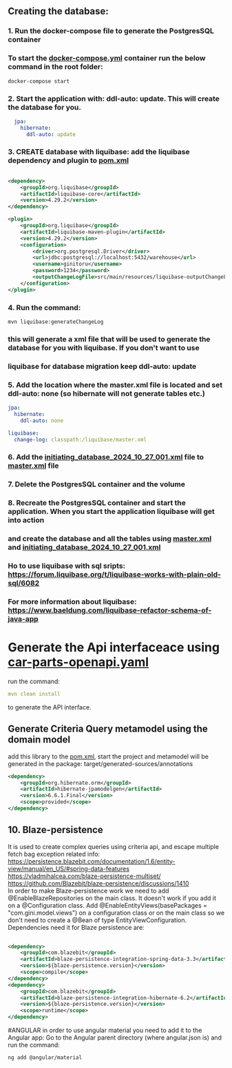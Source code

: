 ## Creating the database:

### 1. Run the docker-compose file to generate the PostgresSQL container

### To start the [docker-compose.yml](docker-compose.yml)  container run the below command in the root folder:

````
docker-compose start
````

### 2. Start the application with: ddl-auto: update. This will create the database for you.

````yaml
  jpa:
    hibernate:
      ddl-auto: update
````

### 3. CREATE database with liquibase: add the liquibase dependency and plugin to [pom.xml](car-part-core-micro%2Fpom.xml)

````xml

<dependency>
    <groupId>org.liquibase</groupId>
    <artifactId>liquibase-core</artifactId>
    <version>4.29.2</version>
</dependency>
````
````xml
<plugin>
    <groupId>org.liquibase</groupId>
    <artifactId>liquibase-maven-plugin</artifactId>
    <version>4.29.2</version>
    <configuration>
        <driver>org.postgresql.Driver</driver>
        <url>jdbc:postgresql://localhost:5432/warehouse</url>
        <username>ginitoru</username>
        <password>1234</password>
        <outputChangeLogFile>src/main/resources/liquibase-outputChangeLog.xml</outputChangeLogFile>
    </configuration>
</plugin>
````

### 4. Run the command:
````
mvn liquibase:generateChangeLog
````
### this will generate a xml file that will be used to generate the database for you with liquibase. If you don't want to use
### liquibase for database migration keep ddl-auto: update

### 5. Add the location where the master.xml file is located and set ddl-auto: none (so hibernate will not generate tables etc.)
````yaml
jpa:
  hibernate:
    ddl-auto: none

liquibase:
  change-log: classpath:/liquibase/master.xml
````

### 6. Add the [initiating_database_2024_10_27_001.xml](car-part-core-micro%2Fsrc%2Fmain%2Fresources%2Fliquibase%2Fchangelog%2Finitiating_database_2024_10_27_001.xml) file to [master.xml](car-part-core-micro%2Fsrc%2Fmain%2Fresources%2Fliquibase%2Fmaster.xml) file

### 7. Delete the PostgresSQL container and the volume

### 8. Recreate the PostgresSQL container and start the application. When you start the application liquibase will get into action
### and create the database and all the tables using [master.xml](car-part-core-micro%2Fsrc%2Fmain%2Fresources%2Fliquibase%2Fmaster.xml)  and [initiating_database_2024_10_27_001.xml](car-part-core-micro%2Fsrc%2Fmain%2Fresources%2Fliquibase%2Fchangelog%2Finitiating_database_2024_10_27_001.xml)
### Ho to use liquibase with sql sripts: https://forum.liquibase.org/t/liquibase-works-with-plain-old-sql/6082

### For more information about liquibase: https://www.baeldung.com/liquibase-refactor-schema-of-java-app


# Generate the Api interfaceace using [car-parts-openapi.yaml](car-part-core-micro%2Fsrc%2Fmain%2Fresources%2Fcar-parts-openapi.yaml)

 run the command:
```yaml
mvn clean install
```
to generate the API interface.

## Generate Criteria Query metamodel using the domain model

add this library to the [pom.xml](car-part-core-micro%2Fpom.xml), start the project and metamodel
will be generated in the package: target/generated-sources/annotations

````xml
<dependency>
    <groupId>org.hibernate.orm</groupId>
    <artifactId>hibernate-jpamodelgen</artifactId>
    <version>6.6.1.Final</version>
    <scope>provided</scope>
</dependency>
````

## 10. Blaze-persistence
It is used to create complex queries using criteria api, and escape multiple fetch bag exception
related info:
<br>
https://persistence.blazebit.com/documentation/1.6/entity-view/manual/en_US/#spring-data-features
<br>
https://vladmihalcea.com/blaze-persistence-multiset/
<br>
https://github.com/Blazebit/blaze-persistence/discussions/1410
<br>
In order to make Blaze-persistence work we need to add @EnableBlazeRepositories on the main class. It doesn't work if you add it
on a @Configuration class.
Add @EnableEntityViews(basePackages = "com.gini.model.views") on a configuration class or on the main class so we don't need to 
create a @Bean of type EntityViewConfiguration.
<br>
Dependencies need it for Blaze persistence are:
````xml
        
<dependency>
    <groupId>com.blazebit</groupId>
    <artifactId>blaze-persistence-integration-spring-data-3.3</artifactId>
    <version>${blaze-persistence.version}</version>
    <scope>compile</scope>
</dependency>
<dependency>
    <groupId>com.blazebit</groupId>
    <artifactId>blaze-persistence-integration-hibernate-6.2</artifactId>
    <version>${blaze-persistence.version}</version>
    <scope>runtime</scope>
</dependency>
````

#ANGULAR
in order to use angular material you need to add it to the Angular app:
Go to the Angular parent directory (where angular.json is) and run the command:
````
ng add @angular/material
````
